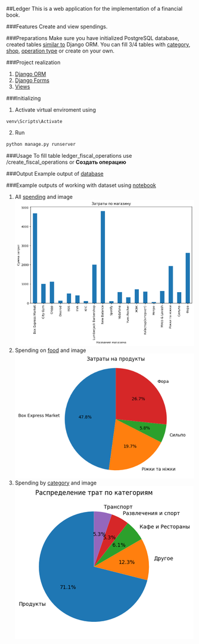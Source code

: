 ##Ledger
This is a web application for the implementation of a financial book.

###Features
Create and view spendings.

###Preparations
Make sure you have initialized PostgreSQL database, created tables [similar to](./core/models.py) Django ORM. You can fill 3/4 tables with [category](ledger_category_202304212006.csv), [shop](ledger_shop_202304212005.csv), [operation type](ledger_operation_type_202304212006.csv) or create on your own.

###Project realization
   1. [Django ORM](./core/models.py)
   2. [Django Forms](./core/forms.py)
   3. [Views](./core/views.py) </br>

###Initializing
1.  Activate virtual enviroment using 
```shell
venv\Scripts\Activate
```
2.  Run 
   ``` python
   python manage.py runserver
   ```
###Usage
To fill table ledger_fiscal_operations use /create_fiscal_operations or **Создать операцию**

###Output
Example output of [database](ledger_fiscal_operations_202304212006.csv)

###Example outputs of working with dataset using [notebook](ds.ipynb)
1.   All [spending](fiscal_operations.csv) and image ![image](output_total.png)
2.   Spending on [food](product.csv) and image ![image](output_product_total.png)
3.   Spending by [category](category.csv) and image ![image](output_category_total.png)
